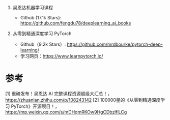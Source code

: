 1. 吴恩达机器学习课程
   - Github (17.1k Stars): https://github.com/fengdu78/deeplearning_ai_books

2. 从零到精通深度学习 PyTorch
   - Github（9.2k Stars）: https://github.com/mrdbourke/pytorch-deep-learning/
   - 学习网页：https://www.learnpytorch.io/
   
# 参考

[1] 重磅发布！吴恩达 AI 完整课程资源超级大汇总！，https://zhuanlan.zhihu.com/p/108243142
[2] 100000星的《从零到精通深度学习 PyTorch》开源项目！，https://mp.weixin.qq.com/s/mDHqmRKOw9HgCDbzlflLCg